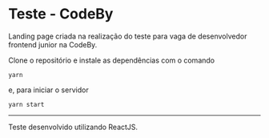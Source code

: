 # Teste - CodeBy

Landing page criada na realização do teste para vaga de desenvolvedor frontend junior na CodeBy.

Clone o repositório e instale as dependências com o comando

```yarn```

e, para iniciar o servidor

```yarn start```

----

Teste desenvolvido utilizando ReactJS.